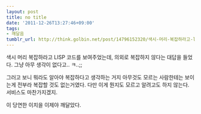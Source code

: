 ```yaml
---
layout: post
title: no title
date: '2011-12-26T13:27:46+09:00'
tags:
- 깨달음
tumblr_url: http://think.golbin.net/post/14796152320/색시-머리-복잡하라고-lisp-코드를-보여주었는데-의외로-복잡하지-않다는-대답을-들었다
---
```

색시 머리 복잡하라고 LISP 코드를 보여주었는데, 의외로 복잡하지 않다는 대답을 들었다. 그냥 아무 생각이 없다고.. ㅋ..;;

그러고 보니 뭐라도 알아야 복잡하다고 생각하는 거지 아무것도 모르는 사람한테는 보이는게 전부라 복잡할 것도 없는거였다. 다만 이게 뭔지도 모르고 알려고도 하지 않는다. 서비스도 마찬가지겠지.

이 당연한 이치을 이제야 깨달았다.
